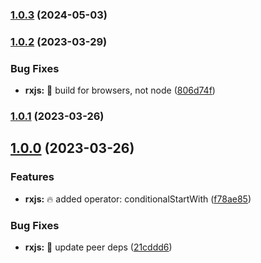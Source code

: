 ### [1.0.3](https://github.com/DmitryEfimenko/ngspot/compare/rxjs-1.0.2...rxjs-1.0.3) (2024-05-03)

### [1.0.2](https://github.com/DmitryEfimenko/ngspot/compare/rxjs-1.0.1...rxjs-1.0.2) (2023-03-29)


### Bug Fixes

* **rxjs:** 🐞 build for browsers, not node ([806d74f](https://github.com/DmitryEfimenko/ngspot/commit/806d74fe9b3b2a756f69c2a53c3603b40501e178))

### [1.0.1](https://github.com/DmitryEfimenko/ngspot/compare/rxjs-1.0.0...rxjs-1.0.1) (2023-03-26)

## [1.0.0](https://github.com/DmitryEfimenko/ngspot/compare/rxjs-0.0.4...rxjs-1.0.0) (2023-03-26)

### Features

- **rxjs:** 🔥 added operator: conditionalStartWith ([f78ae85](https://github.com/DmitryEfimenko/ngspot/commit/f78ae858c858cfe0889011f606f97e560c6e7f85))

### Bug Fixes

- **rxjs:** 🐞 update peer deps ([21cddd6](https://github.com/DmitryEfimenko/ngspot/commit/21cddd6fc3c57bb28dc8276b80d1fa8d5f9949ec))
